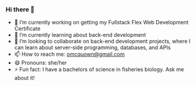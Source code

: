 ### Hi there 👋

- 🔭 I’m currently working on getting my Fullstack Flex Web Development Certificate 
- 🌱 I’m currently learning about back-end development
- 👯 I’m looking to collaborate on back-end development projects, where I can learn about server-side programming, databases, and APIs
- 📫 How to reach me: omcquown@gmail.com
- 😄 Pronouns: she/her
- ⚡ Fun fact: I have a bachelors of science in fisheries biology. Ask me about it!

<a href="https://www.linkedin.com/maggie-mcquown"/>

